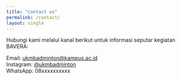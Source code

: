 ```yaml
---
title: "contact us"
permalink: /contact/
layout: single
---
```

Hubungi kami melalui kanal berikut untuk informasi seputar kegiatan BAVERA:

Email: ukmbadminton@kampus.ac.id  
Instagram: [@ukmbadminton](https://instagram.com/ukmbadminton)  
WhatsApp: 08xxxxxxxxxx
